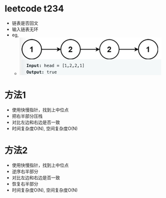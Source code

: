 # leetcode t234
- 链表是否回文
- 输入链表无环
- eg,
    - ![](./imgs/1.png)
    
# 方法1
- 使用快慢指针，找到上中位点
- 把右半部分压栈
- 对比左边和右边是否一致
- 时间复杂度O(N), 空间复杂度O(N)

# 方法2
- 使用快慢指针，找到上中位点
- 逆序右半部分
- 对比左边和右边是否一致
- 恢复右半部分
- 时间复杂度O(N), 空间复杂度O(N)
